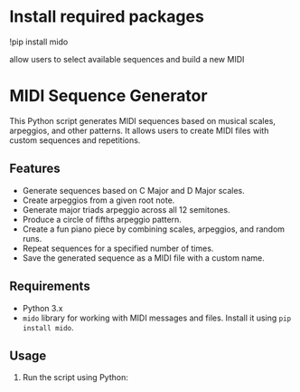 # Install required packages
!pip install mido


allow users to select available sequences and build a new MIDI

# MIDI Sequence Generator

This Python script generates MIDI sequences based on musical scales, arpeggios, and other patterns. It allows users to create MIDI files with custom sequences and repetitions.

## Features

- Generate sequences based on C Major and D Major scales.
- Create arpeggios from a given root note.
- Generate major triads arpeggio across all 12 semitones.
- Produce a circle of fifths arpeggio pattern.
- Create a fun piano piece by combining scales, arpeggios, and random runs.
- Repeat sequences for a specified number of times.
- Save the generated sequence as a MIDI file with a custom name.

## Requirements

- Python 3.x
- `mido` library for working with MIDI messages and files. Install it using `pip install mido`.

## Usage

1. Run the script using Python:
